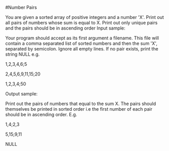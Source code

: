 #Number Pairs

 You are given a sorted array of positive integers and a number 'X'. Print out all pairs of numbers whose sum is equal to X. Print out only unique pairs and the pairs should be in ascending order
Input sample:

Your program should accept as its first argument a filename. This file will contain a comma separated list of sorted numbers and then the sum 'X', separated by semicolon. Ignore all empty lines. If no pair exists, print the string NULL e.g.

1,2,3,4,6;5

2,4,5,6,9,11,15;20

1,2,3,4;50

Output sample:

Print out the pairs of numbers that equal to the sum X. The pairs should themselves be printed in sorted order i.e the first number of each pair should be in ascending order. E.g.

1,4;2,3

5,15;9,11

NULL
